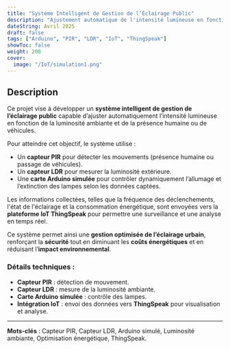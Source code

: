 ```yaml
---
title: "Système Intelligent de Gestion de l’Éclairage Public"
description: "Ajustement automatique de l'intensité lumineuse en fonction de la luminosité ambiante et de la détection de présence grâce à des capteurs PIR et LDR, avec envoi des données vers ThingSpeak."
dateString: Avril 2025
draft: false
tags: ["Arduino", "PIR", "LDR", "IoT", "ThingSpeak"]
showToc: false
weight: 200
cover:
  image: "/IoT/simulation1.png"
---
```


## Description

Ce projet vise à développer un **système intelligent de gestion de l’éclairage public** capable d’ajuster automatiquement l’intensité lumineuse en fonction de la luminosité ambiante et de la présence humaine ou de véhicules.

Pour atteindre cet objectif, le système utilise :
- Un **capteur PIR** pour détecter les mouvements (présence humaine ou passage de véhicules).
- Un **capteur LDR** pour mesurer la luminosité extérieure.
- Une **carte Arduino simulée** pour contrôler dynamiquement l’allumage et l’extinction des lampes selon les données captées.

Les informations collectées, telles que la fréquence des déclenchements, l'état de l'éclairage et la consommation énergétique, sont envoyées vers la **plateforme IoT ThingSpeak** pour permettre une surveillance et une analyse en temps réel.

Ce système permet ainsi une **gestion optimisée de l’éclairage urbain**, renforçant la **sécurité** tout en diminuant les **coûts énergétiques** et en réduisant l’**impact environnemental**.

### Détails techniques :
- **Capteur PIR** : détection de mouvement.
- **Capteur LDR** : mesure de la luminosité ambiante.
- **Carte Arduino simulée** : contrôle des lampes.
- **Intégration IoT** : envoi des données vers **ThingSpeak** pour visualisation et analyse.

---

**Mots-clés** : Capteur PIR, Capteur LDR, Arduino simulé, Luminosité ambiante, Optimisation énergétique, ThingSpeak.
